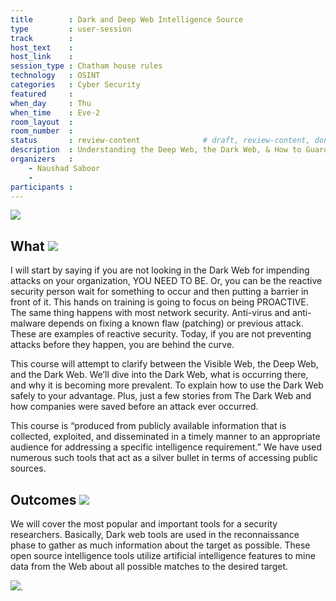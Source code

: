 ```yaml
---
title        : Dark and Deep Web Intelligence Source
type         : user-session
track        : 
host_text    : 
host_link    :
session_type : Chatham house rules
technology   : OSINT
categories   : Cyber Security
featured     :
when_day     : Thu
when_time    : Eve-2
room_layout  :
room_number  :
status       : review-content              # draft, review-content, done
description  : Understanding the Deep Web, the Dark Web, & How to Guard Your Network and Sharing knowledge on Dark and Deep web Open Source Intelligence 
organizers   :
    - Naushad Saboor
    - 
participants :
---
```

<img src="https://www.naushad.co.uk/wp-content/uploads/2017/07/CyberScreen-1.gif">

## What <img src="https://www.naushad.co.uk/wp-content/uploads/2018/05/elite-hacker.gif">
I will start by saying if you are not looking in the Dark Web for impending attacks on your organization, YOU NEED TO BE. Or, you can be the reactive security person wait for something to occur and then putting a barrier in front of it. This hands on training is going to focus on being PROACTIVE. The same thing happens with most network security. Anti-virus and anti-malware depends on fixing a known flaw (patching) or previous attack. These are examples of reactive security. Today, if you are not preventing attacks before they happen, you are behind the curve.

This course will attempt to clarify between the Visible Web, the Deep Web, and the Dark Web. We’ll dive into the Dark Web, what is occurring there, and why it is becoming more prevalent. To explain how to use the Dark Web safely to your advantage. Plus, just a few stories from The Dark Web and how companies were saved before an attack ever occurred.

This course is “produced from publicly available information that is collected, exploited, and disseminated in a timely manner to an appropriate audience for addressing a specific intelligence requirement.” We have used numerous such tools that act as a silver bullet in terms of accessing public sources.

## Outcomes <img src="https://www.naushad.co.uk/wp-content/uploads/2018/05/elite-hacker.gif">

We will cover the most popular and important tools for a security researchers. Basically, Dark web tools are used in the reconnaissance phase to gather as much information about the target as possible. These open source intelligence tools utilize artificial intelligence features to mine data from the Web about all possible matches to the desired target.

<img src="https://www.naushad.co.uk/wp-content/uploads/2018/05/Types-of-Web.png">.


